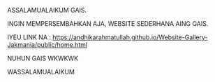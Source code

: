ASSALAMUALAIKUM GAIS.

INGIN MEMPERSEMBAHKAN AJA, WEBSITE SEDERHANA AING GAIS.

IYEU LINK NA :
https://andhikarahmatullah.github.io/Website-Gallery-Jakmania/public/home.html

NUHUN GAIS WKWKWK

WASSALAMUALAIKUM
